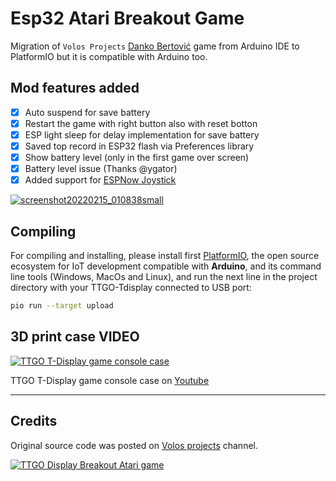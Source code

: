 # Esp32 Atari Breakout Game

Migration of `Volos Projects` [Danko Bertović](https://www.youtube.com/c/VolosProjects/featured) game from Arduino IDE to PlatformIO but it is compatible with Arduino too.

## Mod features added

- [x] Auto suspend for save battery
- [x] Restart the game with right button also with reset botton
- [x] ESP light sleep for delay implementation for save battery
- [x] Saved top record in ESP32 flash via Preferences library
- [x] Show battery level (only in the first game over screen)
- [x] Battery level issue (Thanks @ygator) 
- [x] Added support for [ESPNow Joystick](https://www.youtube.com/watch?v=pZbMmkq8tUw)  

[![screenshot20220215_010838small](https://user-images.githubusercontent.com/423856/154026452-cd96ca60-f828-4463-8909-a6da1e114667.jpg)](https://www.youtube.com/watch?v=pZbMmkq8tUw)

## Compiling

For compiling and installing, please install first [PlatformIO](http://platformio.org/), the open source ecosystem for IoT development compatible with **Arduino**, and its command line tools (Windows, MacOs and Linux), and run the next line in the project directory with your TTGO-Tdisplay connected to USB port:

``` bash
pio run --target upload
```

## 3D print case VIDEO

[![TTGO T-Display game console case](https://img.youtube.com/vi/P4lxfTi-EXg/0.jpg)](https://www.youtube.com/watch?v=P4lxfTi-EXg)

TTGO T-Display game console case on [Youtube](https://www.youtube.com/watch?v=P4lxfTi-EXg)

---

## Credits

Original source code was posted on [Volos projects](https://www.youtube.com/c/VolosProjects/featured) channel.

[![TTGO Display Breakout Atari game](https://img.youtube.com/vi/N6V7ZJkhSbc/0.jpg)](https://www.youtube.com/watch?v=N6V7ZJkhSbc)

